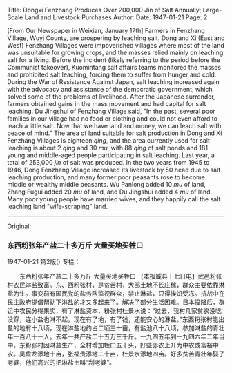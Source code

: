 Title: Dongxi Fenzhang Produces Over 200,000 Jin of Salt Annually; Large-Scale Land and Livestock Purchases
Author:
Date: 1947-01-21
Page: 2

[From Our Newspaper in Weixian, January 17th] Farmers in Fenzhang Village, Wuyi County, are prospering by leaching salt. Dong and Xi (East and West) Fenzhang Villages were impoverished villages where most of the land was unsuitable for growing crops, and the masses relied mainly on leaching salt for a living. Before the incident (likely referring to the period before the Communist takeover), Kuomintang salt affairs teams monitored the masses and prohibited salt leaching, forcing them to suffer from hunger and cold. During the War of Resistance Against Japan, salt leaching increased again with the advocacy and assistance of the democratic government, which solved some of the problems of livelihood. After the Japanese surrender, farmers obtained gains in the mass movement and had capital for salt leaching. Du Jingshui of Fenzhang Village said, "In the past, several poor families in our village had no food or clothing and could not even afford to leach a little salt. Now that we have land and money, we can leach salt with peace of mind." The area of land suitable for salt production in Dong and Xi Fenzhang Villages is eighteen *qing*, and the area currently used for salt leaching is about 2 *qing* and 30 *mu*, with 88 *qing* of salt ponds and 181 young and middle-aged people participating in salt leaching. Last year, a total of 253,000 *jin* of salt was produced. In the two years from 1945 to 1946, Dong Fenzhang Village increased its livestock by 50 head due to salt leaching production, and many former poor peasants rose to become middle or wealthy middle peasants. Wu Panlong added 10 *mu* of land, Zhang Fugui added 20 *mu* of land, and Du Jingshui added 4 *mu* of land. Many poor young people have married wives, and they happily call the salt leaching land "wife-scraping" land.



<hr /> 

Original: 


### 东西粉张年产盐二十多万斤  大量买地买牲口

1947-01-21
第2版()
专栏：

　　东西粉张年产盐二十多万斤
    大量买地买牲口
    【本报威县十七日电】武邑粉张村农民淋盐致富。东、西粉张村，是贫苦村，大部土地不长庄稼，群众主要依靠淋盐为生。事变前有国民党的盐务队监视群众，禁止淋盐，只得挨饥受冻。抗战中在民主政府提倡帮助下淋盐的才又多起来了。解决了部分生活困难。日本投降后，群运中农民分得果实，有了淋盐资本，粉张村杜景水说：“过去，我村几家贫农没吃没穿，连小盐也淋不起，现在有了地，有了钱，还能安心的淋盐。”东西粉张村能出盐的地有十八顷，现在淋盐地约占二顷三十亩，有盐池八十八顷，参加淋盐的青壮年一百八十一人。去年一共产盐二十五万三千斤。一九四五年到一九四六年二年当中，东粉张村因淋盐生产，全村增加牲口五十头，好些赤农上升为中农或富裕中农。吴盘龙添地十亩，张福贵添地二十亩，杜景水添地四亩。好多贫苦青壮年娶了老婆，他们高兴的把淋盐土叫“刮老婆”。
